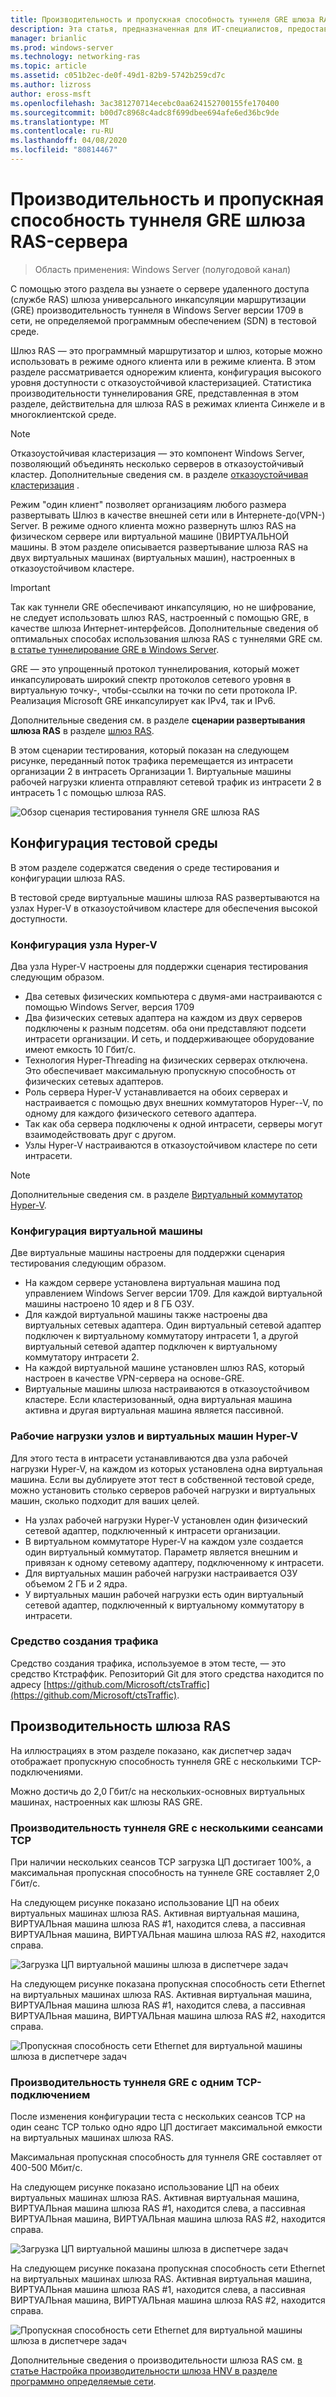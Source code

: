 ```yaml
---
title: Производительность и пропускная способность туннеля GRE шлюза RAS-сервера
description: Эта статья, предназначенная для ИТ-специалистов, предоставляет сведения о производительности для туннелей GRE-трафика шлюза RAS.
manager: brianlic
ms.prod: windows-server
ms.technology: networking-ras
ms.topic: article
ms.assetid: c051b2ec-de0f-49d1-82b9-5742b259cd7c
ms.author: lizross
author: eross-msft
ms.openlocfilehash: 3ac381270714ecebc0aa624152700155fe170400
ms.sourcegitcommit: b00d7c8968c4adc8f699dbee694afe6ed36bc9de
ms.translationtype: MT
ms.contentlocale: ru-RU
ms.lasthandoff: 04/08/2020
ms.locfileid: "80814467"
---
```

# <a name="ras-gateway-gre-tunnel-throughput-and-performance"></a>Производительность и пропускная способность туннеля GRE шлюза RAS-сервера

>Область применения: Windows Server \(полугодовой канал\)

С помощью этого раздела вы узнаете о сервере удаленного доступа \(службе RAS\) шлюза универсального инкапсуляции маршрутизации \(GRE\) производительность туннеля в Windows Server версии 1709 в сети, не определяемой программным обеспечением \(SDN\) в тестовой среде.

Шлюз RAS — это программный маршрутизатор и шлюз, которые можно использовать в режиме одного клиента или в режиме клиента. В этом разделе рассматривается однорежим клиента, конфигурация высокого уровня доступности с отказоустойчивой кластеризацией. Статистика производительности туннелирования GRE, представленная в этом разделе, действительна для шлюза RAS в режимах клиента Синжеле и в многоклиентской среде.

>[!NOTE]
>Отказоустойчивая кластеризация — это компонент Windows Server, позволяющий объединять несколько серверов в отказоустойчивый кластер. Дополнительные сведения см. в разделе [отказоустойчивая кластеризация](../../../failover-clustering/failover-clustering-overview.md) .

Режим "один клиент" позволяет организациям любого размера развертывать Шлюз в качестве внешней сети или в Интернете\-до\(VPN-\) Server. В режиме одного клиента можно развернуть шлюз RAS на физическом сервере или виртуальной машине \(\)ВИРТУАЛЬНОЙ машины. В этом разделе описывается развертывание шлюза RAS на двух виртуальных машинах \(виртуальных машин\), настроенных в отказоустойчивом кластере.

>[!IMPORTANT]
>Так как туннели GRE обеспечивают инкапсуляцию, но не шифрование, не следует использовать шлюз RAS, настроенный с помощью GRE, в качестве шлюза Интернет-интерфейсов. Дополнительные сведения об оптимальных способах использования шлюза RAS с туннелями GRE см. [в статье туннелирование GRE в Windows Server](gre-tunneling-windows-server.md).

GRE — это упрощенный протокол туннелирования, который может инкапсулировать широкий спектр протоколов сетевого уровня в виртуальную точку\-, чтобы\-ссылки на точки по сети протокола IP. Реализация Microsoft GRE инкапсулирует как IPv4, так и IPv6.

Дополнительные сведения см. в разделе **сценарии развертывания шлюза RAS** в разделе [шлюз RAS](https://docs.microsoft.com/windows-server/remote/remote-access/ras-gateway/ras-gateway#bkmk_deploy). 

В этом сценарии тестирования, который показан на следующем рисунке, переданный поток трафика перемещается из интрасети организации 2 в интрасеть Организации 1. Виртуальные машины рабочей нагрузки клиента отправляют сетевой трафик из интрасети 2 в интрасеть 1 с помощью шлюза RAS.

![Обзор сценария тестирования туннеля GRE шлюза RAS](../../media/GRE-Tunnel-Perf/Gre-Infrastructure.jpg)

## <a name="test-environment-configuration"></a>Конфигурация тестовой среды

В этом разделе содержатся сведения о среде тестирования и конфигурации шлюза RAS.

В тестовой среде виртуальные машины шлюза RAS развертываются на узлах Hyper\-V в отказоустойчивом кластере для обеспечения высокой доступности.

### <a name="hyper-v-host-configuration"></a>Конфигурация узла Hyper\-V

Два узла Hyper\-V настроены для поддержки сценария тестирования следующим образом. 

- Два сетевых физических компьютера с двумя\-ами настраиваются с помощью Windows Server, версия 1709
- Два физических сетевых адаптера на каждом из двух серверов подключены к разным подсетям. оба они представляют подсети интрасети организации. И сеть, и поддерживающее оборудование имеют емкость 10 Гбит/с.
- Технология Hyper-Threading на физических серверах отключена. Это обеспечивает максимальную пропускную способность от физических сетевых адаптеров.
- Роль сервера Hyper\-V устанавливается на обоих серверах и настраивается с помощью двух внешних коммутаторов Hyper-\-V, по одному для каждого физического сетевого адаптера.
- Так как оба сервера подключены к одной интрасети, серверы могут взаимодействовать друг с другом.
- Узлы Hyper\-V настраиваются в отказоустойчивом кластере по сети интрасети. 

>[!NOTE]
>Дополнительные сведения см. в разделе [Виртуальный коммутатор Hyper-V](https://docs.microsoft.com/windows-server/virtualization/hyper-v-virtual-switch/hyper-v-virtual-switch).

### <a name="vm-configuration"></a>Конфигурация виртуальной машины

Две виртуальные машины настроены для поддержки сценария тестирования следующим образом.

- На каждом сервере установлена виртуальная машина под управлением Windows Server версии 1709. Для каждой виртуальной машины настроено 10 ядер и 8 ГБ ОЗУ.
- Для каждой виртуальной машины также настроены два виртуальных сетевых адаптера. Один виртуальный сетевой адаптер подключен к виртуальному коммутатору интрасети 1, а другой виртуальный сетевой адаптер подключен к виртуальному коммутатору интрасети 2.
- На каждой виртуальной машине установлен шлюз RAS, который настроен в качестве VPN-сервера на основе\-GRE.
- Виртуальные машины шлюза настраиваются в отказоустойчивом кластере. Если кластеризованный, одна виртуальная машина активна и другая виртуальная машина является пассивной.

### <a name="workload-hyper-v-hosts-and-vms"></a>Рабочие нагрузки узлов и виртуальных машин Hyper\-V

Для этого теста в интрасети устанавливаются два узла рабочей нагрузки Hyper\-V, на каждом из которых установлена одна виртуальная машина. Если вы дублируете этот тест в собственной тестовой среде, можно установить столько серверов рабочей нагрузки и виртуальных машин, сколько подходит для ваших целей.

- На узлах рабочей нагрузки Hyper\-V установлен один физический сетевой адаптер, подключенный к интрасети организации.
- В виртуальном коммутаторе Hyper\-V на каждом узле создается один виртуальный коммутатор. Параметр является внешним и привязан к одному сетевому адаптеру, подключенному к интрасети.
- Для виртуальных машин рабочей нагрузки настраивается ОЗУ объемом 2 ГБ и 2 ядра.
- У виртуальных машин рабочей нагрузки есть один виртуальный сетевой адаптер, подключенный к виртуальному коммутатору в интрасети.

### <a name="traffic-generator-tool"></a>Средство создания трафика

Средство создания трафика, используемое в этом тесте, — это средство Ктстраффик. Репозиторий Git для этого средства находится по адресу [https://github.com/Microsoft/ctsTraffic](https://github.com/Microsoft/ctsTraffic).

## <a name="ras-gateway-performance"></a>Производительность шлюза RAS

На иллюстрациях в этом разделе показано, как диспетчер задач отображает пропускную способность туннеля GRE с несколькими TCP-подключениями.

Можно достичь до 2,0 Гбит/с на нескольких\-основных виртуальных машинах, настроенных как шлюзы RAS GRE.

### <a name="gre-tunnel-performance-with-multiple-tcp-sessions"></a>Производительность туннеля GRE с несколькими сеансами TCP

При наличии нескольких сеансов TCP загрузка ЦП достигает 100%, а максимальная пропускная способность на туннеле GRE составляет 2,0 Гбит/с.

На следующем рисунке показано использование ЦП на обеих виртуальных машинах шлюза RAS. Активная виртуальная машина, ВИРТУАЛЬная машина шлюза RAS #1, находится слева, а пассивная ВИРТУАЛЬная машина, ВИРТУАЛЬная машина шлюза RAS #2, находится справа.

![Загрузка ЦП виртуальной машины шлюза в диспетчере задач](../../media/GRE-Tunnel-Perf/Gre-Tunnel-01.jpg)

На следующем рисунке показана пропускная способность сети Ethernet на виртуальных машинах шлюза RAS. Активная виртуальная машина, ВИРТУАЛЬная машина шлюза RAS #1, находится слева, а пассивная ВИРТУАЛЬная машина, ВИРТУАЛЬная машина шлюза RAS #2, находится справа.

![Пропускная способность сети Ethernet для виртуальной машины шлюза в диспетчере задач](../../media/GRE-Tunnel-Perf/Gre-Tunnel-02.jpg)


### <a name="gre-tunnel-performance-with-one-tcp-connection"></a>Производительность туннеля GRE с одним TCP-подключением

После изменения конфигурации теста с нескольких сеансов TCP на один сеанс TCP только одно ядро ЦП достигает максимальной емкости на виртуальных машинах шлюза RAS.

Максимальная пропускная способность для туннеля GRE составляет от 400-500 Мбит/с.

На следующем рисунке показано использование ЦП на обеих виртуальных машинах шлюза RAS. Активная виртуальная машина, ВИРТУАЛЬная машина шлюза RAS #1, находится слева, а пассивная ВИРТУАЛЬная машина, ВИРТУАЛЬная машина шлюза RAS #2, находится справа.

![Загрузка ЦП виртуальной машины шлюза в диспетчере задач](../../media/GRE-Tunnel-Perf/Gre-Tunnel-03.jpg)


На следующем рисунке показана пропускная способность сети Ethernet на виртуальных машинах шлюза RAS. Активная виртуальная машина, ВИРТУАЛЬная машина шлюза RAS #1, находится слева, а пассивная ВИРТУАЛЬная машина, ВИРТУАЛЬная машина шлюза RAS #2, находится справа.

![Пропускная способность сети Ethernet для виртуальной машины шлюза в диспетчере задач](../../media/GRE-Tunnel-Perf/Gre-Tunnel-04.jpg)

Дополнительные сведения о производительности шлюза RAS см. [в статье Настройка производительности шлюза HNV в разделе программно определяемые сети](https://docs.microsoft.com/windows-server/administration/performance-tuning/subsystem/software-defined-networking/hnv-gateway-performance).